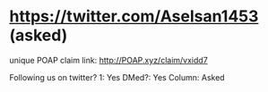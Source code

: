# https://twitter.com/Aselsan1453 (asked)

unique POAP claim link: 
http://POAP.xyz/claim/vxidd7

Following us on twitter? 1: Yes
DMed?: Yes
Column: Asked